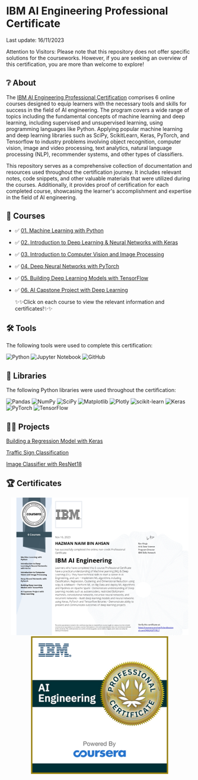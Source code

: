 # IBM AI Engineering Professional Certificate
Last update: 16/11/2023

Attention to Visitors: Please note that this repository does not offer specific solutions for the courseworks. However, if you are seeking an overview of this certification, you are more than welcome to explore!
## ❔ About
The <a href="https://www.coursera.org/professional-certificates/ai-engineer">IBM AI Engineering Professional Certification</a> comprises 6 online courses designed to equip learners with the necessary tools and skills for success in the field of AI engineering. The program covers a wide range of topics including the fundamental concepts of machine learning and deep learning, including supervised and unsupervised learning, using programming languages like Python. Applying popular machine learning and deep learning libraries such as SciPy, ScikitLearn, Keras, PyTorch, and Tensorflow to industry problems involving object recognition, computer vision, image and video processing, text analytics, natural language processing (NLP), recommender systems, and other types of classifiers.

This repository serves as a comprehensive collection of documentation and resources used throughout the certification journey. It includes relevant notes, code snippets, and other valuable materials that were utilized during the courses. Additionally, it provides proof of certification for each completed course, showcasing the learner's accomplishment and expertise in the field of AI engineering.

## 📑 Courses
- ✅ [01. Machine Learning with Python](https://github.com/HazmanNaim/IBM-AI-Engineering-Professional-Certificate/tree/main/01-Machine%20Learning%20with%20Python)
- ✅ [02. Introduction to Deep Learning & Neural Networks with Keras](https://github.com/HazmanNaim/IBM-AI-Engineering-Professional-Certificate/tree/main/02-Introduction%20to%20Deep%20Learning%20with%20Keras)
- ✅ [03. Introduction to Computer Vision and Image Processing](https://github.com/HazmanNaim/IBM-AI-Engineering-Professional-Certificate/tree/main/03-Introduction%20to%20Computer%20Vision%20and%20Image%20Processing)
- ✅ [04. Deep Neural Networks with PyTorch](https://github.com/HazmanNaim/IBM-AI-Engineering-Professional-Certificate/tree/main/04-Deep%20Neural%20Networks%20with%20PyTorch)
- ✅ [05. Building Deep Learning Models with TensorFlow](https://github.com/HazmanNaim/IBM-AI-Engineering-Professional-Certificate/tree/main/05-Building%20Deep%20Learning%20Model%20with%20TensorFlow)
- ✅ [06. AI Capstone Project with Deep Learning](https://github.com/HazmanNaim/IBM-AI-Engineering-Professional-Certificate/tree/main/06-AI%20Capstone%20Project%20with%20Deep%20Learning)

  ✨✨Click on each course to view the relevant information and certificates!✨✨

## 🛠️ Tools
The following tools were used to complete this certification: 

![Python](https://img.shields.io/badge/python-3670A0?style=for-the-badge&logo=python&logoColor=ffdd54)
![Jupyter Notebook](https://img.shields.io/badge/jupyter-%23FA0F00.svg?style=for-the-badge&logo=jupyter&logoColor=white)
![GitHub](https://img.shields.io/badge/github-%23121011.svg?style=for-the-badge&logo=github&logoColor=white)

## 📖 Libraries
The following Python libraries were used throughout the certification:

![Pandas](https://img.shields.io/badge/pandas-%23150458.svg?style=for-the-badge&logo=pandas&logoColor=white)
![NumPy](https://img.shields.io/badge/numpy-%23013243.svg?style=for-the-badge&logo=numpy&logoColor=white)
![SciPy](https://img.shields.io/badge/SciPy-%230C55A5.svg?style=for-the-badge&logo=scipy&logoColor=%white)
![Matplotlib](https://img.shields.io/badge/Matplotlib-%23ffffff.svg?style=for-the-badge&logo=Matplotlib&logoColor=black)
![Plotly](https://img.shields.io/badge/Plotly-%233F4F75.svg?style=for-the-badge&logo=plotly&logoColor=white)
![scikit-learn](https://img.shields.io/badge/scikit--learn-%23F7931E.svg?style=for-the-badge&logo=scikit-learn&logoColor=white)
![Keras](https://img.shields.io/badge/Keras-%23D00000.svg?style=for-the-badge&logo=Keras&logoColor=white)
![PyTorch](https://img.shields.io/badge/PyTorch-%23EE4C2C.svg?style=for-the-badge&logo=PyTorch&logoColor=white)
![TensorFlow](https://img.shields.io/badge/TensorFlow-%23FF6F00.svg?style=for-the-badge&logo=TensorFlow&logoColor=white)

## 👷‍♂️ Projects
[Building a Regression Model with Keras](https://github.com/Codesaur1618/IBM_AI-Engineering_professional_certification/tree/main/02-Introduction%20to%20Deep%20Learning%20with%20Keras/Week%205/Peer_graded_Assignment_Build_a_Regression_Model_in_Keras.ipynb)

[Traffic Sign Classification](https://github.com/Codesaur1618/IBM_AI-Engineering_professional_certification/tree/main/03-Introduction%20to%20Computer%20Vision%20and%20Image%20Processing/Week%206)

[Image Classifier with ResNet18](https://github.com/Codesaur1618/crack_detection_IBM_capstone)

## 🏆 Certificates
<p align="middle">
  <a href="https://coursera.org/verify/professional-cert/QKN2JGPTQEL7"><img src="https://github.com/HazmanNaim/IBM-AI-Engineering-Professional-Certificate/blob/main/Asset/Coursera%20QKN2JGPTQEL7.jpg" height="370"></a>
  <a href="https://www.credly.com/badges/c6d112c8-e9e2-435a-8773-31ed05da69f5"><img src="https://github.com/HazmanNaim/IBM-AI-Engineering-Professional-Certificate/blob/main/Asset/Professional_Certificate-AI_Engineering.png" height="370"></a>
</p>
